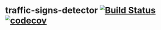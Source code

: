 # traffic-signs-detector [![Build Status](https://travis-ci.org/ariaaan/traffic-signs-detector.svg?branch=master)](https://travis-ci.org/ariaaan/traffic-signs-detector) [![codecov](https://codecov.io/gh/ariaaan/traffic-signs-detector/branch/master/graph/badge.svg)](https://codecov.io/gh/ariaaan/traffic-signs-detector)


